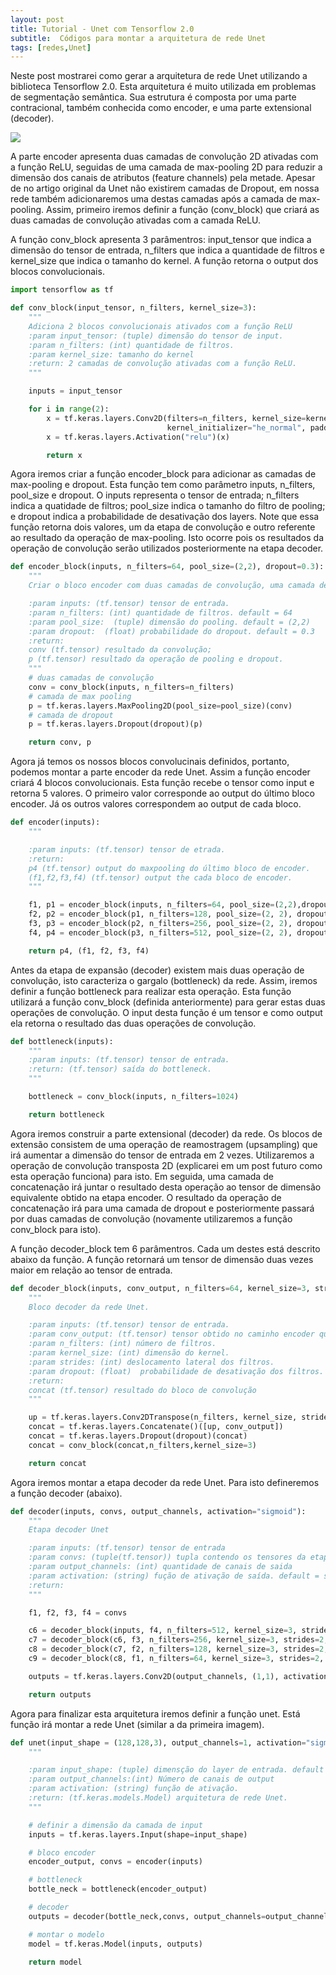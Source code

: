 ```yaml
---
layout: post
title: Tutorial - Unet com Tensorflow 2.0 
subtitle:  Códigos para montar a arquitetura de rede Unet
tags: [redes,Unet]
---
```


Neste post mostrarei como gerar a arquitetura de rede Unet utilizando a biblioteca Tensorflow 2.0. Esta arquitetura é muito utilizada 
em problemas de segmentação semântica. Sua estrutura é composta por uma parte contracional, também conhecida como encoder, e uma parte 
extensional (decoder).


![](/img/unet.)


A parte encoder apresenta duas camadas de convolução 2D ativadas com a função ReLU, seguidas de uma camada de max-pooling 2D para reduzir a dimensão
dos canais de atributos (feature channels) pela metade. Apesar de no artigo original da Unet não existirem camadas de Dropout, em nossa rede também
adicionaremos uma destas camadas após a camada de max-pooling. Assim, primeiro iremos definir a função (conv_block) que criará as duas camadas de convolução ativadas
com a camada ReLU.

A função conv_block apresenta 3 parâmentros: input_tensor que indica a dimensão do tensor de entrada, n_filters que indica a quantidade de filtros e kernel_size
que indica o tamanho do kernel. A função retorna o output dos blocos convolucionais.

``` python
import tensorflow as tf

def conv_block(input_tensor, n_filters, kernel_size=3):
    """
    Adiciona 2 blocos convolucionais ativados com a função ReLU
    :param input_tensor: (tuple) dimensão do tensor de input.
    :param n_filters: (int) quantidade de filtros.
    :param kernel_size: tamanho do kernel
    :return: 2 camadas de convolução ativadas com a função ReLU.
    """

    inputs = input_tensor

    for i in range(2):
        x = tf.keras.layers.Conv2D(filters=n_filters, kernel_size=kernel_size,
                                   kernel_initializer="he_normal", padding="same")(inputs)
        x = tf.keras.layers.Activation("relu")(x)

        return x

```

Agora iremos criar a função encoder_block para adicionar as camadas de max-pooling e dropout. Esta função tem como parâmetro inputs, n_filters, pool_size e
dropout. O inputs representa o tensor de entrada; n_filters indica a quatidade de filtros; pool_size indica o tamanho do filtro de pooling; e dropout indica
a probabilidade de desativação dos layers. Note que essa função retorna dois valores, um da etapa de convolução e outro referente ao resultado da operação
de max-pooling. Isto ocorre pois os resultados da operação de convolução serão utilizados posteriormente na etapa decoder.


``` python
def encoder_block(inputs, n_filters=64, pool_size=(2,2), dropout=0.3):
    """
    Criar o bloco encoder com duas camadas de convolução, uma camada de maxpooling e uma de dropout.

    :param inputs: (tf.tensor) tensor de entrada.
    :param n_filters: (int) quantidade de filtros. default = 64
    :param pool_size:  (tuple) dimensão do pooling. default = (2,2)
    :param dropout:  (float) probabilidade do dropout. default = 0.3
    :return:
    conv (tf.tensor) resultado da convolução;
    p (tf.tensor) resultado da operação de pooling e dropout.
    """
    # duas camadas de convolução
    conv = conv_block(inputs, n_filters=n_filters)
    # camada de max pooling
    p = tf.keras.layers.MaxPooling2D(pool_size=pool_size)(conv)
    # camada de dropout
    p = tf.keras.layers.Dropout(dropout)(p)

    return conv, p

```

Agora já temos os nossos blocos convolucinais definidos, portanto, podemos montar a parte encoder da rede Unet. Assim a função encoder criará 4 blocos convolucionais.
Esta função recebe o tensor como input e retorna 5 valores. O primeiro valor corresponde ao output do último bloco encoder. Já os outros valores correspondem
ao output de cada bloco.


``` python
def encoder(inputs):
    """

    :param inputs: (tf.tensor) tensor de etrada.
    :return:
    p4 (tf.tensor) output do maxpooling do último bloco de encoder.
    (f1,f2,f3,f4) (tf.tensor) output the cada bloco de encoder.
    """

    f1, p1 = encoder_block(inputs, n_filters=64, pool_size=(2,2),dropout=0.3)
    f2, p2 = encoder_block(p1, n_filters=128, pool_size=(2, 2), dropout=0.3)
    f3, p3 = encoder_block(p2, n_filters=256, pool_size=(2, 2), dropout=0.3)
    f4, p4 = encoder_block(p3, n_filters=512, pool_size=(2, 2), dropout=0.3)

    return p4, (f1, f2, f3, f4)

```

Antes da etapa de expansão (decoder) existem mais duas operação de convolução, isto caracteriza o gargalo (bottleneck) da rede. Assim, iremos definir a função
bottleneck para realizar esta operação. Esta função utilizará a função conv_block (definida anteriormente) para gerar estas duas operações de convolução. O input 
desta função é um tensor e como output ela retorna o resultado das duas operações de convolução.


``` python
def bottleneck(inputs):
    """
    :param inputs: (tf.tensor) tensor de entrada.
    :return: (tf.tensor) saída do bottleneck.
    """

    bottleneck = conv_block(inputs, n_filters=1024)

    return bottleneck

```

Agora iremos construir a parte extensional (decoder) da rede. Os blocos de extensão consistem de uma operação de reamostragem (upsampling) que irá aumentar
a dimensão do tensor de entrada em 2 vezes. Utilizaremos a operação de convolução transposta 2D (explicarei em um post futuro como esta operação funciona) para isto.
Em seguida, uma camada de concatenação irá juntar o resultado desta operação ao tensor de dimensão equivalente obtido na etapa encoder. O resultado da operação
de concatenação irá para uma camada de dropout e posteriormente passará por duas camadas de convolução (novamente utilizaremos a função conv_block para isto).

A função decoder_block tem 6 parâmentros. Cada um destes está descrito abaixo da função. A função retornará um tensor de dimensão duas vezes maior em relação
ao tensor de entrada.


``` python
def decoder_block(inputs, conv_output, n_filters=64, kernel_size=3, strides=3, dropout=0.3):
    """
    Bloco decoder da rede Unet.

    :param inputs: (tf.tensor) tensor de entrada.
    :param conv_output: (tf.tensor) tensor obtido no caminho encoder que será concatenado.
    :param n_filters: (int) número de filtros.
    :param kernel_size: (int) dimensão do kernel.
    :param strides: (int) deslocamento lateral dos filtros.
    :param dropout: (float)  probabilidade de desativação dos filtros.
    :return:
    concat (tf.tensor) resultado do bloco de convolução
    """

    up = tf.keras.layers.Conv2DTranspose(n_filters, kernel_size, strides=strides, padding="same")(inputs)
    concat = tf.keras.layers.Concatenate()([up, conv_output])
    concat = tf.keras.layers.Dropout(dropout)(concat)
    concat = conv_block(concat,n_filters,kernel_size=3)

    return concat

```
Agora iremos montar a etapa decoder da rede Unet. Para isto defineremos a função decoder (abaixo).  


``` python
def decoder(inputs, convs, output_channels, activation="sigmoid"):
    """
    Etapa decoder Unet

    :param inputs: (tf.tensor) tensor de entrada
    :param convs: (tuple(tf.tensor)) tupla contendo os tensores da etapa encoder
    :param output_channels: (int) quantidade de canais de saida
    :param activation: (string) fução de ativação de saída. default = sigmoid
    :return:
    """

    f1, f2, f3, f4 = convs

    c6 = decoder_block(inputs, f4, n_filters=512, kernel_size=3, strides=2, dropout=0.3)
    c7 = decoder_block(c6, f3, n_filters=256, kernel_size=3, strides=2, dropout=0.3)
    c8 = decoder_block(c7, f2, n_filters=128, kernel_size=3, strides=2, dropout=0.3)
    c9 = decoder_block(c8, f1, n_filters=64, kernel_size=3, strides=2, dropout=0.3)

    outputs = tf.keras.layers.Conv2D(output_channels, (1,1), activation=activation) (c9)

    return outputs
```
Agora para finalizar esta arquitetura iremos definir a função unet. Está função irá montar a rede Unet (similar a da primeira imagem).

``` python
def unet(input_shape = (128,128,3), output_channels=1, activation="sigmoid"):
    """

    :param input_shape: (tuple) dimensção do layer de entrada. default = (128,128,3).
    :param output_channels:(int) Número de canais de output
    :param activation: (string) função de ativação.
    :return: (tf.keras.models.Model) arquitetura de rede Unet.
    """

    # definir a dimensão da camada de input
    inputs = tf.keras.layers.Input(shape=input_shape)

    # bloco encoder
    encoder_output, convs = encoder(inputs)

    # bottleneck
    bottle_neck = bottleneck(encoder_output)

    # decoder
    outputs = decoder(bottle_neck,convs, output_channels=output_channels,activation=activation)

    # montar o modelo
    model = tf.keras.Model(inputs, outputs)

    return model
```
